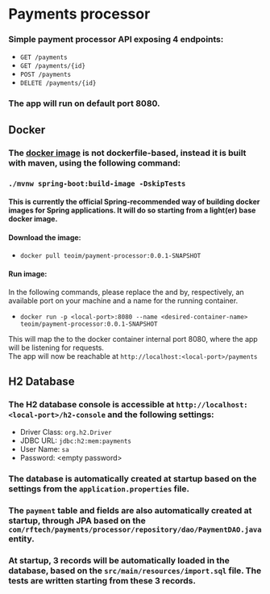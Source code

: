 
# **Payments processor**

### Simple payment processor API exposing 4 endpoints:
- `GET /payments` 
- `GET /payments/{id}` 
- `POST /payments` 
- `DELETE /payments/{id}`

### The app will run on default port 8080.


## Docker
### The [docker image](https://hub.docker.com/repository/docker/teoim/payment-processor/general) is not dockerfile-based, instead it is built with maven, using the following command:
### `./mvnw spring-boot:build-image -DskipTests`
#### This is currently the official Spring-recommended way of building docker images for Spring applications. It will do so starting from a light(er) base docker image.

#### Download the image: 
- `docker pull teoim/payment-processor:0.0.1-SNAPSHOT`
#### Run image: 
In the following commands, please replace the <local-port> and <desired-container-name> by, respectively, an available port on your machine and a name for the running container.
- `docker run -p <local-port>:8080 --name <desired-container-name> teoim/payment-processor:0.0.1-SNAPSHOT`  

This will map the <local-port> to the docker container internal port 8080, where the app will be listening for requests.  
The app will now be reachable at `http://localhost:<local-port>/payments` 


## H2 Database 
### The H2 database console is accessible at `http://localhost:<local-port>/h2-console` and the following settings: 
- Driver Class: `org.h2.Driver`
- JDBC URL: `jdbc:h2:mem:payments`
- User Name: `sa`
- Password: \<empty password\>

### The database is automatically created at startup based on the settings from the `application.properties` file.

### The `payment` table and fields are also automatically created at startup, through JPA based on the `com/rftech/payments/processor/repository/dao/PaymentDAO.java` entity.

### At startup, 3 records will be automatically loaded in the database, based on the `src/main/resources/import.sql` file. The tests are written starting from these 3 records. 

